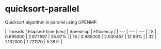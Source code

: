 # quicksort-parallel
Quicksort algorithm in parallel using OPENMP.

| Threads	| Elapsed-time (sec) |	Speed-up	| Efficiency |
| --- | --- | --- |
| 8 |	0.695000	| 2.877697	| 35.97% |
| 16	| 0.985000	| 2.030457	| 12.69% |
| 32	| 1.162000	| 1.721170	| 5.38% |

